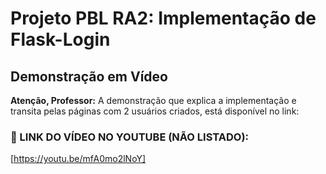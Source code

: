 # Projeto PBL RA2: Implementação de Flask-Login

## Demonstração em Vídeo

**Atenção, Professor:** A demonstração que explica a implementação e transita pelas páginas com 2 usuários criados, está disponível no link:

### 🔗 LINK DO VÍDEO NO YOUTUBE (NÃO LISTADO):
[https://youtu.be/mfA0mo2lNoY]
